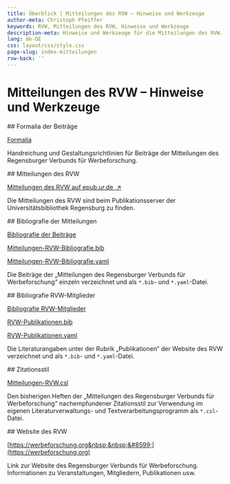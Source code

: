```yaml
---
title: Überblick | Mitteilungen des RVW – Hinweise und Werkzeuge
author-meta: Christoph Pfeiffer
keywords: RVW, Mitteilungen des RVW, Hinweise und Werkzeuge
description-meta: Hinweise und Werkzeuge für die Mitteilungen des RVW. Über Formalia zur Einreichung der Beiträge bis hin zu einem verwendbaren Zitationsstil als *.csl-Datei, Bibliografie der Mitteilungen des RVW und weiterer Dokumentation.
lang: de-DE
css: layout/css/style.css
page-slug: index-mitteilungen
rvw-back: ''
---
```



# Mitteilungen des RVW – Hinweise und Werkzeuge


<article>
## Formalia der Beiträge

[Formalia](Gestaltungsrichtlinien-Mitteilungen-des-RVW.html)

Handreichung und Ge&shy;stal&shy;tungs&shy;richt&shy;li&shy;nien für Beiträge der Mitteilungen des Regensburger Verbunds für Werbeforschung.
</article>



<article>
## Mitteilungen des RVW

[Mitteilungen des RVW auf epub.ur.de&nbsp;&nbsp;&#8599;](https://epub.uni-regensburg.de/rvw.html)

Die Mitteilungen des RVW sind beim Publikationsserver der Universitätsbibliothek Regensburg zu finden.
</article>



<article>
## Bibliografie der Mitteilungen

[Bibliografie der Beiträge](Mitteilungen-RVW-Bibliografie.html)

[Mitteilungen-RVW-Bibliografie.bib](Mitteilungen-RVW-Bibliografie.bib)

[Mitteilungen-RVW-Bibliografie.yaml](Mitteilungen-RVW-Bibliografie.yaml)

Die Beiträge der „Mitteilungen des Regensburger Verbunds für Werbeforschung“ einzeln verzeichnet und als `*.bib`- und `*.yaml`-Datei.
</article>



<article>
## Bibliografie RVW-Mitglieder

[Bibliografie RVW-Mitglieder](RVW-Publikationen.html)

[RVW-Publikationen.bib](RVW-Publikationen.bib)

[RVW-Publikationen.yaml](RVW-Publikationen.yaml)

Die Literaturangaben unter der Rubrik „Publikationen“ der Website des RVW verzeichnet und als `*.bib`- und `*.yaml`-Datei.
</article>



<article>
## Zitationsstil

[Mitteilungen-RVW.csl](Mitteilungen-RVW.csl)

Den bisherigen Heften der „Mitteilungen des Regensburger Verbunds für Werbeforschung“ nachempfundener Zitationsstil zur Verwendung im eigenen Li&shy;te&shy;ra&shy;tur&shy;ver&shy;wal&shy;tungs- und Textverarbeitungs&shy;pro&shy;gramm als `*.csl`-Datei.
</article>



<article>
## Website des RVW

[https://werbeforschung.org&nbsp;&nbsp;&#8599;](https://werbeforschung.org)

Link zur Website des Regensburger Verbunds für Werbeforschung. Informationen zu Veranstaltungen, Mitgliedern, Publikationen usw.
</article>
